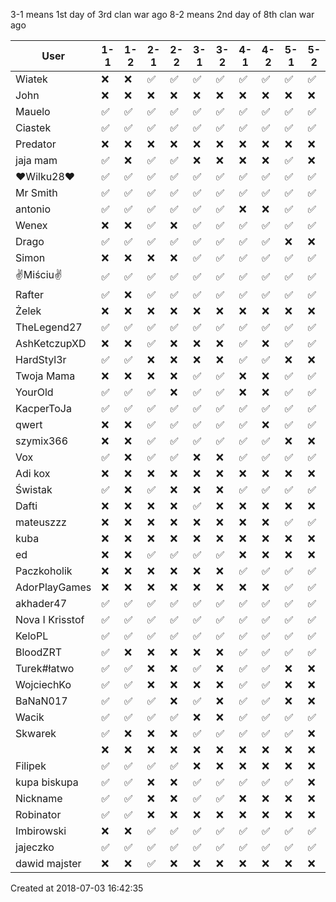 3-1 means 1st day of 3rd clan war ago
8-2 means 2nd day of 8th clan war ago

|      User       | 1-1 | 1-2 | 2-1 | 2-2 | 3-1 | 3-2 | 4-1 | 4-2 | 5-1 | 5-2 | 6-1 | 6-2 | 7-1 | 7-2 | 8-1 | 8-2 | 9-1 | 9-2 | 10-1 | 10-2 |
|-----------------|-----|-----|-----|-----|-----|-----|-----|-----|-----|-----|-----|-----|-----|-----|-----|-----|-----|-----|------|------|
|     Wiatek      | ❌  | ❌  | ✅  | ✅  | ✅  | ✅  | ✅  | ✅  | ✅  | ✅  | ✅  | ✅  | ✅  | ✅  | ✅  | ✅  | ✅  | ✅  |  ✅  |  ✅  |
|      John       | ❌  | ❌  | ❌  | ❌  | ❌  | ❌  | ❌  | ❌  | ❌  | ❌  | ❌  | ❌  | ❌  | ❌  | ❌  | ❌  | ✅  | ✅  |  ✅  |  ✅  |
|     Mauelo      | ✅  | ✅  | ✅  | ✅  | ✅  | ✅  | ✅  | ✅  | ✅  | ✅  | ✅  | ✅  | ✅  | ✅  | ✅  | ✅  | ✅  | ✅  |  ✅  |  ✅  |
|     Ciastek     | ✅  | ✅  | ✅  | ✅  | ✅  | ✅  | ✅  | ✅  | ✅  | ✅  | ✅  | ✅  | ✅  | ✅  | ✅  | ❌  | ✅  | ✅  |  ❌  |  ❌  |
|    Predator     | ❌  | ❌  | ❌  | ❌  | ❌  | ❌  | ❌  | ❌  | ❌  | ❌  | ❌  | ❌  | ❌  | ❌  | ❌  | ❌  | ❌  | ❌  |  ❌  |  ❌  |
|    jaja mam     | ✅  | ❌  | ✅  | ✅  | ❌  | ❌  | ❌  | ❌  | ✅  | ❌  | ✅  | ✅  | ❌  | ❌  | ❌  | ❌  | ❌  | ❌  |  ❌  |  ❌  |
|    ❤Wilku28❤    | ✅  | ✅  | ✅  | ✅  | ✅  | ✅  | ✅  | ✅  | ✅  | ✅  | ✅  | ✅  | ✅  | ✅  | ✅  | ✅  | ✅  | ✅  |  ✅  |  ✅  |
|    Mr Smith     | ✅  | ✅  | ✅  | ✅  | ✅  | ✅  | ✅  | ✅  | ✅  | ✅  | ✅  | ✅  | ✅  | ✅  | ✅  | ✅  | ✅  | ✅  |  ✅  |  ✅  |
|     antonio     | ✅  | ✅  | ✅  | ✅  | ✅  | ✅  | ❌  | ❌  | ✅  | ✅  | ✅  | ✅  | ✅  | ✅  | ✅  | ✅  | ✅  | ✅  |  ✅  |  ✅  |
|      Wenex      | ❌  | ❌  | ✅  | ❌  | ✅  | ✅  | ✅  | ✅  | ✅  | ✅  | ❌  | ❌  | ✅  | ✅  | ✅  | ❌  | ❌  | ❌  |  ✅  |  ❌  |
|      Drago      | ✅  | ✅  | ✅  | ✅  | ✅  | ✅  | ✅  | ✅  | ❌  | ❌  | ✅  | ✅  | ❌  | ❌  | ✅  | ✅  | ✅  | ✅  |  ✅  |  ✅  |
|      Simon      | ❌  | ❌  | ❌  | ❌  | ✅  | ✅  | ✅  | ✅  | ✅  | ✅  | ✅  | ✅  | ✅  | ✅  | ❌  | ❌  | ✅  | ✅  |  ✅  |  ✅  |
|    ✌Miściu✌     | ✅  | ✅  | ✅  | ✅  | ✅  | ✅  | ✅  | ✅  | ✅  | ✅  | ✅  | ✅  | ✅  | ✅  | ✅  | ✅  | ❌  | ❌  |  ❌  |  ❌  |
|     Rafter      | ✅  | ❌  | ✅  | ✅  | ✅  | ✅  | ✅  | ✅  | ✅  | ✅  | ✅  | ❌  | ❌  | ❌  | ✅  | ✅  | ❌  | ❌  |  ❌  |  ❌  |
|      Żelek      | ❌  | ❌  | ❌  | ❌  | ❌  | ❌  | ❌  | ❌  | ❌  | ❌  | ❌  | ❌  | ❌  | ❌  | ❌  | ❌  | ✅  | ❌  |  ❌  |  ❌  |
|   TheLegend27   | ✅  | ✅  | ✅  | ✅  | ✅  | ✅  | ✅  | ✅  | ✅  | ✅  | ✅  | ✅  | ✅  | ✅  | ✅  | ✅  | ❌  | ❌  |  ✅  |  ✅  |
|  AshKetczupXD   | ❌  | ❌  | ✅  | ❌  | ❌  | ❌  | ✅  | ❌  | ✅  | ✅  | ✅  | ✅  | ✅  | ✅  | ✅  | ✅  | ✅  | ✅  |  ✅  |  ✅  |
|   HardStyl3r    | ✅  | ✅  | ❌  | ❌  | ❌  | ❌  | ✅  | ✅  | ❌  | ❌  | ❌  | ❌  | ✅  | ✅  | ✅  | ❌  | ✅  | ✅  |  ✅  |  ✅  |
|   Twoja Mama    | ❌  | ❌  | ❌  | ❌  | ✅  | ✅  | ❌  | ❌  | ✅  | ✅  | ❌  | ❌  | ❌  | ❌  | ❌  | ❌  | ❌  | ❌  |  ❌  |  ❌  |
|     YourOld     | ✅  | ✅  | ✅  | ❌  | ✅  | ✅  | ❌  | ❌  | ✅  | ✅  | ✅  | ✅  | ✅  | ✅  | ✅  | ✅  | ✅  | ✅  |  ✅  |  ✅  |
|   KacperToJa    | ✅  | ✅  | ✅  | ✅  | ✅  | ✅  | ✅  | ✅  | ✅  | ✅  | ✅  | ✅  | ✅  | ✅  | ✅  | ✅  | ❌  | ❌  |  ✅  |  ✅  |
|      qwert      | ❌  | ❌  | ✅  | ✅  | ✅  | ✅  | ✅  | ❌  | ✅  | ✅  | ✅  | ✅  | ✅  | ✅  | ❌  | ❌  | ✅  | ✅  |  ✅  |  ✅  |
|    szymix366    | ❌  | ❌  | ✅  | ✅  | ✅  | ✅  | ✅  | ✅  | ❌  | ❌  | ✅  | ✅  | ❌  | ❌  | ✅  | ✅  | ❌  | ❌  |  ❌  |  ❌  |
|       Vox       | ✅  | ❌  | ✅  | ✅  | ❌  | ❌  | ✅  | ✅  | ✅  | ✅  | ✅  | ✅  | ❌  | ❌  | ✅  | ❌  | ✅  | ✅  |  ❌  |  ❌  |
|     Adi kox     | ❌  | ❌  | ❌  | ❌  | ❌  | ❌  | ❌  | ❌  | ❌  | ❌  | ❌  | ❌  | ❌  | ❌  | ❌  | ❌  | ❌  | ❌  |  ✅  |  ✅  |
|     Świstak     | ✅  | ❌  | ✅  | ❌  | ❌  | ❌  | ✅  | ✅  | ✅  | ✅  | ✅  | ❌  | ✅  | ❌  | ❌  | ❌  | ✅  | ✅  |  ✅  |  ✅  |
|      Dafti      | ❌  | ❌  | ❌  | ❌  | ✅  | ❌  | ❌  | ❌  | ❌  | ❌  | ❌  | ❌  | ❌  | ❌  | ❌  | ❌  | ❌  | ❌  |  ❌  |  ❌  |
|    mateuszzz    | ❌  | ❌  | ❌  | ❌  | ❌  | ❌  | ❌  | ❌  | ✅  | ✅  | ✅  | ✅  | ❌  | ❌  | ✅  | ❌  | ❌  | ❌  |  ✅  |  ✅  |
|      kuba       | ❌  | ❌  | ❌  | ❌  | ❌  | ❌  | ❌  | ❌  | ❌  | ❌  | ❌  | ❌  | ❌  | ❌  | ❌  | ❌  | ❌  | ❌  |  ❌  |  ❌  |
|       ed        | ❌  | ❌  | ✅  | ✅  | ✅  | ✅  | ❌  | ❌  | ❌  | ❌  | ✅  | ✅  | ✅  | ✅  | ❌  | ❌  | ❌  | ❌  |  ❌  |  ❌  |
|   Paczkoholik   | ❌  | ❌  | ❌  | ❌  | ❌  | ❌  | ✅  | ✅  | ✅  | ✅  | ✅  | ✅  | ❌  | ❌  | ✅  | ✅  | ❌  | ❌  |  ❌  |  ❌  |
|  AdorPlayGames  | ❌  | ❌  | ❌  | ❌  | ❌  | ❌  | ❌  | ❌  | ✅  | ✅  | ❌  | ❌  | ❌  | ❌  | ❌  | ❌  | ❌  | ❌  |  ❌  |  ❌  |
|    akhader47    | ✅  | ✅  | ✅  | ✅  | ✅  | ✅  | ✅  | ✅  | ✅  | ✅  | ✅  | ✅  | ✅  | ✅  | ✅  | ✅  | ✅  | ✅  |  ✅  |  ✅  |
| Nova I Krisstof | ✅  | ✅  | ✅  | ✅  | ✅  | ✅  | ✅  | ✅  | ✅  | ✅  | ✅  | ✅  | ✅  | ✅  | ✅  | ✅  | ❌  | ❌  |  ❌  |  ❌  |
|     KeloPL      | ✅  | ✅  | ✅  | ✅  | ✅  | ✅  | ✅  | ✅  | ✅  | ✅  | ✅  | ✅  | ✅  | ✅  | ✅  | ✅  | ❌  | ❌  |  ❌  |  ❌  |
|    BloodZRT     | ✅  | ❌  | ❌  | ❌  | ❌  | ❌  | ✅  | ✅  | ✅  | ✅  | ❌  | ❌  | ✅  | ❌  | ❌  | ❌  | ❌  | ❌  |  ✅  |  ✅  |
|   Turek#łatwo   | ✅  | ✅  | ❌  | ❌  | ✅  | ❌  | ✅  | ✅  | ❌  | ❌  | ❌  | ❌  | ❌  | ❌  | ❌  | ❌  | ❌  | ❌  |  ❌  |  ❌  |
|   WojciechKo    | ✅  | ✅  | ❌  | ❌  | ❌  | ❌  | ✅  | ✅  | ❌  | ❌  | ✅  | ✅  | ✅  | ✅  | ❌  | ❌  | ✅  | ✅  |  ✅  |  ✅  |
|    BaNaN017     | ✅  | ✅  | ✅  | ❌  | ✅  | ❌  | ✅  | ✅  | ❌  | ❌  | ❌  | ❌  | ✅  | ✅  | ✅  | ✅  | ❌  | ❌  |  ❌  |  ❌  |
|      Wacik      | ✅  | ✅  | ✅  | ✅  | ❌  | ❌  | ✅  | ✅  | ✅  | ✅  | ✅  | ✅  | ✅  | ✅  | ✅  | ✅  | ✅  | ❌  |  ✅  |  ✅  |
|     Skwarek     | ✅  | ❌  | ❌  | ❌  | ✅  | ✅  | ✅  | ✅  | ✅  | ❌  | ✅  | ✅  | ✅  | ❌  | ❌  | ❌  | ✅  | ✅  |  ✅  |  ❌  |
|   *<Mateusz>*   | ❌  | ❌  | ❌  | ❌  | ❌  | ❌  | ❌  | ❌  | ❌  | ❌  | ❌  | ❌  | ❌  | ❌  | ❌  | ❌  | ✅  | ❌  |  ❌  |  ❌  |
|     Filipek     | ✅  | ✅  | ✅  | ✅  | ❌  | ❌  | ❌  | ❌  | ❌  | ❌  | ❌  | ❌  | ❌  | ❌  | ❌  | ❌  | ❌  | ❌  |  ❌  |  ❌  |
|  kupa biskupa   | ✅  | ✅  | ❌  | ❌  | ✅  | ✅  | ✅  | ✅  | ✅  | ❌  | ✅  | ✅  | ✅  | ✅  | ✅  | ❌  | ✅  | ❌  |  ❌  |  ❌  |
|    Nickname     | ✅  | ✅  | ❌  | ❌  | ✅  | ✅  | ❌  | ❌  | ❌  | ❌  | ❌  | ❌  | ❌  | ❌  | ❌  | ❌  | ❌  | ❌  |  ❌  |  ❌  |
|    Robinator    | ✅  | ✅  | ❌  | ❌  | ❌  | ❌  | ❌  | ❌  | ❌  | ❌  | ❌  | ❌  | ❌  | ❌  | ❌  | ❌  | ❌  | ❌  |  ❌  |  ❌  |
|   Imbirowski    | ❌  | ❌  | ✅  | ✅  | ✅  | ✅  | ✅  | ✅  | ✅  | ✅  | ✅  | ✅  | ✅  | ✅  | ❌  | ❌  | ❌  | ❌  |  ❌  |  ❌  |
|    jajeczko     | ✅  | ✅  | ✅  | ✅  | ✅  | ✅  | ✅  | ✅  | ✅  | ✅  | ❌  | ❌  | ✅  | ❌  | ❌  | ❌  | ❌  | ❌  |  ❌  |  ❌  |
|  dawid majster  | ❌  | ❌  | ✅  | ❌  | ❌  | ❌  | ❌  | ❌  | ❌  | ❌  | ❌  | ❌  | ❌  | ❌  | ❌  | ❌  | ❌  | ❌  |  ❌  |  ❌  |

Created at 2018-07-03 16:42:35